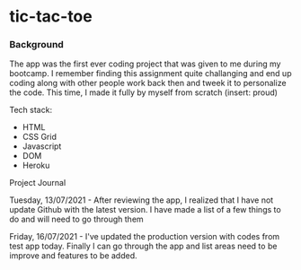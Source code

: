 # tic-tac-toe

### Background
The app was the first ever coding project that was given to me during my bootcamp. I remember finding this assignment quite challanging and end up coding along with other people work back then and tweek it to personalize the code. This time, I made it fully by myself from scratch (insert: proud)

Tech stack:

- HTML
- CSS Grid
- Javascript
- DOM
- Heroku

Project Journal

Tuesday, 13/07/2021 - After reviewing the app, I realized that I have not update Github with the latest version. I have made a list of a few things to do and will need to go through them

Friday, 16/07/2021 - I've updated the production version with codes from test app today. Finally I can go through the app and list areas need to be improve and features to be added.
